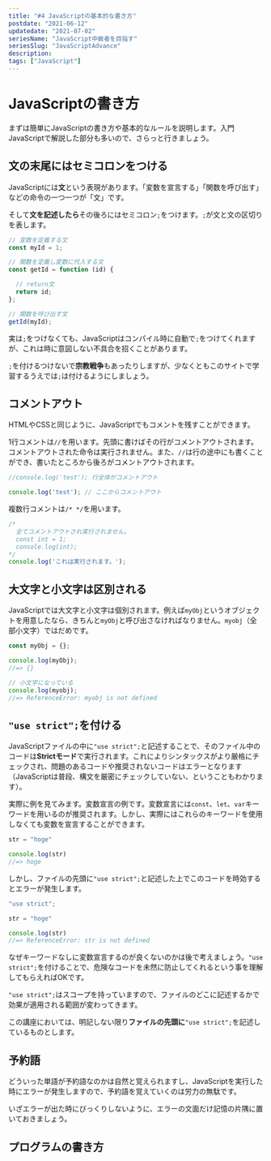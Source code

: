 ```yaml
---
title: "#4 JavaScriptの基本的な書き方"
postdate: "2021-06-12"
updatedate: "2021-07-02"
seriesName: "JavaScript中級者を目指す"
seriesSlug: "JavaScriptAdvance"
description: 
tags: ["JavaScript"]
---
```


# JavaScriptの書き方

まずは簡単にJavaScriptの書き方や基本的なルールを説明します。入門JavaScriptで解説した部分も多いので、さらっと行きましょう。

## 文の末尾にはセミコロンをつける

JavaScriptには**文**という表現があります。「変数を宣言する」「関数を呼び出す」などの命令の一つ一つが「文」です。

そして**文を記述したら**その後ろにはセミコロン`;`をつけます。`;`が文と文の区切りを表します。

```javascript
// 変数を定義する文
const myId = 1;

// 関数を定義し変数に代入する文
const getId = function (id) {

  // return文
  return id;
};

// 関数を呼び出す文
getId(myId);
```

実は`;`をつけなくても、JavaScriptはコンパイル時に自動で`;`をつけてくれますが、これは時に意図しない不具合を招くことがあります。

`;`を付けるつけないで**宗教戦争**もあったりしますが、少なくともこのサイトで学習するうえでは`;`は付けるようにしましょう。

## コメントアウト

HTMLやCSSと同じように、JavaScriptでもコメントを残すことができます。

1行コメントは`//`を用います。先頭に書けばその行がコメントアウトされます。コメントアウトされた命令は実行されません。また、`//`は行の途中にも書くことができ、書いたところから後ろがコメントアウトされます。

```javascript
//console.log('test'); 行全体がコメントアウト

console.log('test'); // ここからコメントアウト
```

複数行コメントは`/* */`を用います。

```javascript
/*
  全てコメントアウトされ実行されません。
  const int = 1;
  console.log(int);
*/
console.log('これは実行されます。');
```

## 大文字と小文字は区別される

JavaScriptでは大文字と小文字は個別されます。例えば`myObj`というオブジェクトを用意したなら、きちんと`myObj`と呼び出さなければなりません。`myobj`（全部小文字）ではだめです。

```javascript
const myObj = {};

console.log(myObj);
//=> {}

// 小文字になっている
console.log(myobj);
//=> ReferenceError: myobj is not defined
```


## `"use strict";`を付ける

JavaScriptファイルの中に`"use strict";`と記述することで、そのファイル中のコードは**Strictモード**で実行されます。これによりシンタックスがより厳格にチェックされ、問題のあるコードや推奨されないコードはエラーとなります（JavaScriptは普段、構文を厳密にチェックしていない、ということもわかります）。

実際に例を見てみます。変数宣言の例です。変数宣言には`const`、`let`、`var`キーワードを用いるのが推奨されます。しかし、実際にはこれらのキーワードを使用しなくても変数を宣言することができます。

```javascript
str = "hoge"

console.log(str)
//=> hoge
```

しかし、ファイルの先頭に`"use strict";`と記述した上でこのコードを時効するとエラーが発生します。

```javascript
"use strict";

str = "hoge"

console.log(str)
//=> ReferenceError: str is not defined
```

なぜキーワードなしに変数宣言するのが良くないのかは後で考えましょう。`"use strict";`を付けることで、危険なコードを未然に防止してくれるという事を理解してもらえればOKです。

`"use strict";`はスコープを持っていますので、ファイルのどこに記述するかで効果が適用される範囲が変わってきます。

この講座においては、明記しない限り**ファイルの先頭に**`"use strict";`を記述しているものとします。

## 予約語

どういった単語が予約語なのかは自然と覚えられますし、JavaScriptを実行した時にエラーが発生しますので、予約語を覚えていくのは労力の無駄です。

いざエラーが出た時にびっくりしないように、エラーの文面だけ記憶の片隅に置いておきましょう。

## プログラムの書き方



